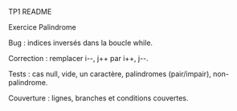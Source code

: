 TP1 README

Exercice Palindrome

Bug : indices inversés dans la boucle while.

Correction : remplacer i--, j++ par i++, j--.

Tests : cas null, vide, un caractère, palindromes (pair/impair), non-palindrome.

Couverture : lignes, branches et conditions couvertes.
